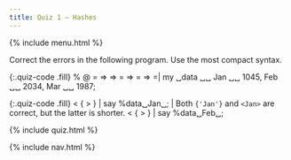 ```yaml
---
title: Quiz 1 — Hashes
---
```


{% include menu.html %}

Correct the errors in the following program. Use the most compact syntax.

{:.quiz-code .fill}
% @ = => => = => = => =| my ␣data ␣␣ Jan ␣␣ 1045, Feb ␣␣ 2034, Mar ␣␣ 1987;

{:.quiz-code .fill}
< { > } | say %data␣Jan␣; | Both `{'Jan'}` and `<Jan>` are correct, but the latter is shorter.
< { > } | say %data␣Feb␣;

{% include quiz.html %}

{% include nav.html %}
